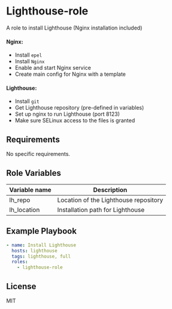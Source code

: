 Lighthouse-role
=========

A role to install Lighthouse (Nginx installation included)

#### Nginx:
- Install `epel`
- Install `Nginx`
- Enable and start Nginx service
- Create main config for Nginx with a template

#### Lighthouse:
- Install `git`
- Get Lighthouse repository (pre-defined in variables)
- Set up nginx to run Lighthouse (port 8123)
- Make sure SELinux access to the files is granted

Requirements
------------

No specific requirements.

Role Variables
--------------

| Variable name | Description |
| ------------- | ----------- |
| lh_repo | Location of the Lighthouse repository |
| lh_location | Installation path for Lighthouse |


Example Playbook
----------------

```yaml
- name: Install Lighthouse
  hosts: lighthouse
  tags: lighthouse, full
  roles:
    - lighthouse-role
```

License
-------

MIT

